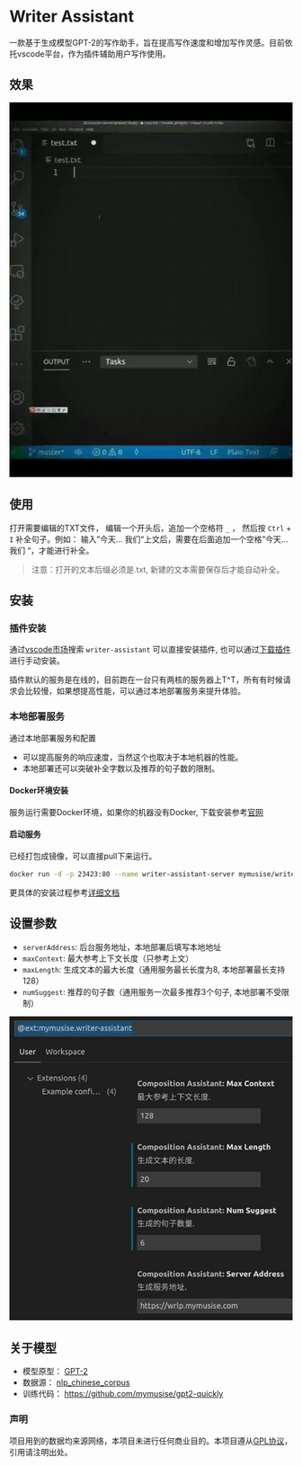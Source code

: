 # Writer Assistant

一款基于生成模型GPT-2的写作助手，旨在提高写作速度和增加写作灵感。目前依托vscode平台，作为插件辅助用户写作使用。

## 效果

![](https://github.com/mymusise/vscode-writer-assistant/raw/main/images/demo.gif)

## 使用

打开需要编辑的TXT文件， 编辑一个开头后，追加一个空格符 `_` ， 然后按 `Ctrl` + `I` 补全句子。例如： 输入”今天... 我们“上文后，需要在后面追加一个空格”今天... 我们 <span> </span>“，才能进行补全。

> 注意：打开的文本后缀必须是.txt, 新建的文本需要保存后才能自动补全。

## 安装

### 插件安装

通过[vscode市场](https://marketplace.visualstudio.com/items?itemName=mymusise.writer-assistant)搜索 `writer-assistant` 可以直接安装插件, 也可以通过[下载插件](https://github.com/mymusise/vscode-writer-assistant/releases/download/v0.1/writer-assistant-0.1.0.vsix)进行手动安装。

插件默认的服务是在线的，目前跑在一台只有两核的服务器上T^T，所有有时候请求会比较慢，如果想提高性能，可以通过本地部署服务来提升体验。

### 本地部署服务

通过本地部署服务和配置

* 可以提高服务的响应速度，当然这个也取决于本地机器的性能。
* 本地部署还可以突破补全字数以及推荐的句子数的限制。

#### **Docker环境安装**

服务运行需要Docker环境，如果你的机器没有Docker, 下载安装参考[官网](https://docs.docker.com/get-docker/)

#### **启动服务**

已经打包成镜像，可以直接pull下来运行。

``` bash
docker run -d -p 23423:80 --name writer-assistant-server mymusise/writer-assistant-server
```

更具体的安装过程参考[详细文档](docs/README.md)

## 设置参数

* `serverAddress`: 后台服务地址，本地部署后填写本地地址
* `maxContext`: 最大参考上下文长度（只参考上文）
* `maxLength`: 生成文本的最大长度（通用服务最长长度为8, 本地部署最长支持128）
* `numSuggest`: 推荐的句子数（通用服务一次最多推荐3个句子, 本地部署不受限制）

![图](https://github.com/mymusise/vscode-writer-assistant/raw/main/images/settings.jpeg)


## 关于模型

- 模型原型： [GPT-2](https://openai.com/blog/better-language-models/)
- 数据源： [nlp_chinese_corpus](https://github.com/brightmart/nlp_chinese_corpus)
- 训练代码： https://github.com/mymusise/gpt2-quickly

### 声明

项目用到的数据均来源网络，本项目未进行任何商业目的。本项目遵从[GPL协议](LICENSE)，引用请注明出处。
